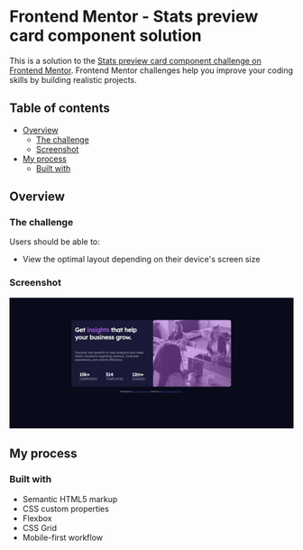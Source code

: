 # Frontend Mentor - Stats preview card component solution

This is a solution to the [Stats preview card component challenge on Frontend Mentor](https://www.frontendmentor.io/challenges/stats-preview-card-component-8JqbgoU62). Frontend Mentor challenges help you improve your coding skills by building realistic projects. 

## Table of contents

- [Overview](#overview)
  - [The challenge](#the-challenge)
  - [Screenshot](#screenshot)
- [My process](#my-process)
  - [Built with](#built-with)



## Overview

### The challenge

Users should be able to:

- View the optimal layout depending on their device's screen size

### Screenshot

![Screenshot](screenshot.jpg)



## My process

### Built with

- Semantic HTML5 markup
- CSS custom properties
- Flexbox
- CSS Grid
- Mobile-first workflow


